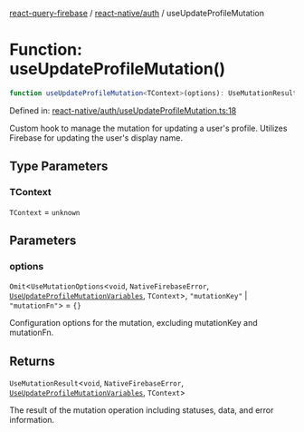 [react-query-firebase](../../../modules.md) / [react-native/auth](../index.md) / useUpdateProfileMutation

# Function: useUpdateProfileMutation()

```ts
function useUpdateProfileMutation<TContext>(options): UseMutationResult<void, NativeFirebaseError, UseUpdateProfileMutationVariables, TContext>
```

Defined in: [react-native/auth/useUpdateProfileMutation.ts:18](https://github.com/vpishuk/react-query-firebase/blob/47ed1ecd8b83d68dd4237e8eb73f6aa6dea2c1fa/react-native/auth/useUpdateProfileMutation.ts#L18)

Custom hook to manage the mutation for updating a user's profile.
Utilizes Firebase for updating the user's display name.

## Type Parameters

### TContext

`TContext` = `unknown`

## Parameters

### options

`Omit`\<`UseMutationOptions`\<`void`, `NativeFirebaseError`, [`UseUpdateProfileMutationVariables`](../type-aliases/UseUpdateProfileMutationVariables.md), `TContext`\>, `"mutationKey"` \| `"mutationFn"`\> = `{}`

Configuration options for the mutation, excluding mutationKey and mutationFn.

## Returns

`UseMutationResult`\<`void`, `NativeFirebaseError`, [`UseUpdateProfileMutationVariables`](../type-aliases/UseUpdateProfileMutationVariables.md), `TContext`\>

The result of the mutation operation including statuses, data, and error information.
